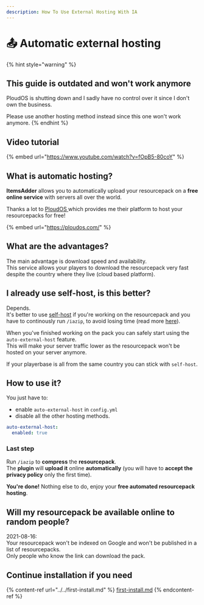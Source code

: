 ```yaml
---
description: How To Use External Hosting With IA
---
```


# 📤 Automatic external hosting

{% hint style="warning" %}
## This guide is outdated and won't work anymore

PloudOS is shutting down and I sadly have no control over it since I don't own the business.

Please use another hosting method instead since this one won't work anymore.
{% endhint %}

## Video tutorial

{% embed url="https://www.youtube.com/watch?v=fOpB5-80coY" %}

## What is automatic hosting?

**ItemsAdder** allows you to automatically upload your resourcepack on a **free online service** with servers all over the world.

Thanks a lot to [PloudOS ](https://ploudos.com/it/)which provides me their platform to host your resourcepacks for free!

{% embed url="https://ploudos.com/" %}

## What are the advantages?

The main advantage is download speed and availability.\
This service allows your players to download the resourcepack very fast despite the country where they live (cloud based platform).

## I already use self-host, is this better?

Depends.\
It's better to use [self-host](../../plugin-usage/resourcepack-hosting/resourcepack-self-hosting.md) if you're working on the resourcepack and you have to continously run `/iazip`, to avoid losing time (read more [here](../../plugin-usage/fast-resourcepack-tips.md)).

When you've finished working on the pack you can safely start using the `auto-external-host` feature.\
This will make your server traffic lower as the resourcepack won't be hosted on your server anymore.

If your playerbase is all from the same country you can stick with `self-host`.

## How to use it?

You just have to:

* enable `auto-external-host` in `config.yml`
* disable all the other hosting methods.

```yaml
auto-external-host:
  enabled: true
```

### Last step

Run `/iazip` to **compress** the **resourcepack**.\
The **plugin** will **upload it** online **automatically** (you will have to **accept the privacy policy** only the first time).

**You're done!** Nothing else to do, enjoy your **free automated resourcepack hosting**.

## Will my resourcepack be available online to random people?

2021-08-16:\
Your resourcepack won't be indexed on Google and won't be published in a list of resourcepacks.\
Only people who know the link can download the pack.

## Continue installation if you need

{% content-ref url="../../first-install.md" %}
[first-install.md](../../first-install.md)
{% endcontent-ref %}

